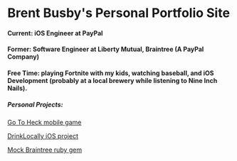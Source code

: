 # Brent Busby's Personal Portfolio Site

#### Current: iOS Engineer at PayPal

#### Former: Software Engineer at Liberty Mutual, Braintree (A PayPal Company)

#### Free Time: playing Fortnite with my kids, watching baseball, and iOS Development (probably at a local brewery while listening to Nine Inch Nails).

##### Personal Projects:

[Go To Heck mobile game](https://brentbusby.com/heck)

[DrinkLocally iOS project](https://www.brentbusby.com/drinklocally.html)

[Mock Braintree ruby gem](https://github.com/buzzamus/mock-braintree)
